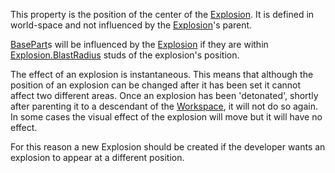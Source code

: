This property is the position of the center of the [Explosion](https://developer.roblox.com/en-us/api-reference/class/Explosion). It is defined in world-space and not influenced by the [Explosion](https://developer.roblox.com/en-us/api-reference/class/Explosion)'s parent.

[BasePart](https://developer.roblox.com/en-us/api-reference/class/BasePart)s will be influenced by the [Explosion](https://developer.roblox.com/en-us/api-reference/class/Explosion) if they are within [Explosion.BlastRadius](https://developer.roblox.com/en-us/api-reference/property/Explosion/BlastRadius) studs of the explosion's position.

The effect of an explosion is instantaneous. This means that although the position of an explosion can be changed after it has been set it cannot affect two different areas. Once an explosion has been 'detonated', shortly after parenting it to a descendant of the [Workspace](https://developer.roblox.com/en-us/api-reference/class/Workspace), it will not do so again. In some cases the visual effect of the explosion will move but it will have no effect.

For this reason a new Explosion should be created if the developer wants an explosion to appear at a different position.